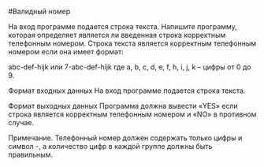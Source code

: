 #Валидный номер

На вход программе подается строка текста. Напишите программу, которая определяет является ли введенная строка корректным телефонным номером. Строка текста является корректным телефонным номером если она имеет формат:

abc-def-hijk или
7-abc-def-hijk
где a, b, c, d, e, f, h, i, j, k – цифры от 0 до 9.

Формат входных данных 
На вход программе подается строка текста.

Формат выходных данных
Программа должна вывести «YES» если строка является корректным телефонным номером и «NO» в противном случае.

Примечание. Телефонный номер должен содержать только цифры и символ -, а количество цифр в каждой группе должны быть правильным.